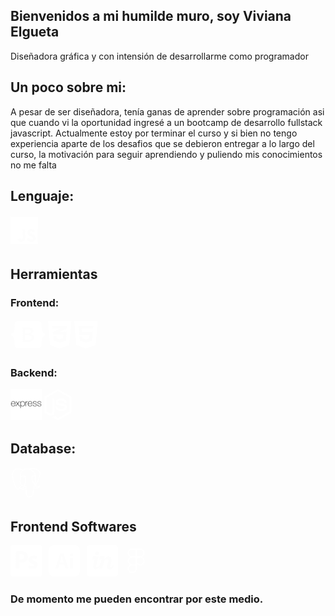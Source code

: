 ## Bienvenidos a mi humilde muro, soy Viviana Elgueta
Diseñadora gráfica y con intensión de desarrollarme como programador

## Un poco sobre mi:
A pesar de ser diseñadora, tenía ganas de aprender sobre programación asi que cuando vi la oportunidad ingresé a un bootcamp de desarrollo fullstack javascript. Actualmente estoy por terminar el curso y si bien no tengo experiencia aparte de los desafios que se debieron entregar a lo largo del curso, la motivación para seguir aprendiendo y puliendo mis conocimientos no me falta

## Lenguaje:
<svg xmlns="http://www.w3.org/2000/svg" height="50" viewBox="0 0 448 512"><!--!Font Awesome Free 6.5.2 by @fontawesome - https://fontawesome.com License - https://fontawesome.com/license/free Copyright 2024 Fonticons, Inc.--><path fill="#ffffff" d="M0 32v448h448V32H0zm243.8 349.4c0 43.6-25.6 63.5-62.9 63.5-33.7 0-53.2-17.4-63.2-38.5l34.3-20.7c6.6 11.7 12.6 21.6 27.1 21.6 13.8 0 22.6-5.4 22.6-26.5V237.7h42.1v143.7zm99.6 63.5c-39.1 0-64.4-18.6-76.7-43l34.3-19.8c9 14.7 20.8 25.6 41.5 25.6 17.4 0 28.6-8.7 28.6-20.8 0-14.4-11.4-19.5-30.7-28l-10.5-4.5c-30.4-12.9-50.5-29.2-50.5-63.5 0-31.6 24.1-55.6 61.6-55.6 26.8 0 46 9.3 59.8 33.7L368 290c-7.2-12.9-15-18-27.1-18-12.3 0-20.1 7.8-20.1 18 0 12.6 7.8 17.7 25.9 25.6l10.5 4.5c35.8 15.3 55.9 31 55.9 66.2 0 37.8-29.8 58.6-69.7 58.6z"/></svg>

## Herramientas
### Frontend:
<svg xmlns="http://www.w3.org/2000/svg" height="50" viewBox="0 0 576 512"><!--!Font Awesome Free 6.5.2 by @fontawesome - https://fontawesome.com License - https://fontawesome.com/license/free Copyright 2024 Fonticons, Inc.--><path fill="#ffffff" d="M333.5 201.4c0-22.1-15.6-34.3-43-34.3h-50.4v71.2h42.5C315.4 238.2 333.5 225 333.5 201.4zM517 188.6c-9.5-30.9-10.9-68.8-9.8-98.1c1.1-30.5-22.7-58.5-54.7-58.5H123.7c-32.1 0-55.8 28.1-54.7 58.5c1 29.3-.3 67.2-9.8 98.1c-9.6 31-25.7 50.6-52.2 53.1v28.5c26.4 2.5 42.6 22.1 52.2 53.1c9.5 30.9 10.9 68.8 9.8 98.1c-1.1 30.5 22.7 58.5 54.7 58.5h328.7c32.1 0 55.8-28.1 54.7-58.5c-1-29.3 .3-67.2 9.8-98.1c9.6-31 25.7-50.6 52.1-53.1v-28.5C542.7 239.2 526.5 219.6 517 188.6zM300.2 375.1h-97.9V136.8h97.4c43.3 0 71.7 23.4 71.7 59.4c0 25.3-19.1 47.9-43.5 51.8v1.3c33.2 3.6 55.5 26.6 55.5 58.3C383.4 349.7 352.1 375.1 300.2 375.1zM290.2 266.4h-50.1v78.4h52.3c34.2 0 52.3-13.7 52.3-39.5C344.7 279.6 326.1 266.4 290.2 266.4z"/></svg>
<svg xmlns="http://www.w3.org/2000/svg" height="50" viewBox="0 0 384 512"><!--!Font Awesome Free 6.5.2 by @fontawesome - https://fontawesome.com License - https://fontawesome.com/license/free Copyright 2024 Fonticons, Inc.--><path fill="#ffffff" d="M0 32l34.9 395.8L192 480l157.1-52.2L384 32H0zm313.1 80l-4.8 47.3L193 208.6l-.3 .1h111.5l-12.8 146.6-98.2 28.7-98.8-29.2-6.4-73.9h48.9l3.2 38.3 52.6 13.3 54.7-15.4 3.7-61.6-166.3-.5v-.1l-.2 .1-3.6-46.3L193.1 162l6.5-2.7H76.7L70.9 112h242.2z"/></svg> 
<svg xmlns="http://www.w3.org/2000/svg" height="50" viewBox="0 0 384 512"><!--!Font Awesome Free 6.5.2 by @fontawesome - https://fontawesome.com License - https://fontawesome.com/license/free Copyright 2024 Fonticons, Inc.--><path fill="#ffffff" d="M0 32l34.9 395.8L191.5 480l157.6-52.2L384 32H0zm308.2 127.9H124.4l4.1 49.4h175.6l-13.6 148.4-97.9 27v.3h-1.1l-98.7-27.3-6-75.8h47.7L138 320l53.5 14.5 53.7-14.5 6-62.2H84.3L71.5 112.2h241.1l-4.4 47.7z"/></svg>

### Backend:
<img src="https://raw.githubusercontent.com/devicons/devicon/master/icons/express/express-original-wordmark.svg" alt="express" width="50">
<svg xmlns="http://www.w3.org/2000/svg" height="50" viewBox="0 0 448 512"><!--!Font Awesome Free 6.5.2 by @fontawesome - https://fontawesome.com License - https://fontawesome.com/license/free Copyright 2024 Fonticons, Inc.--><path fill="#ffffff" d="M224 508c-6.7 0-13.5-1.8-19.4-5.2l-61.7-36.5c-9.2-5.2-4.7-7-1.7-8 12.3-4.3 14.8-5.2 27.9-12.7 1.4-.8 3.2-.5 4.6 .4l47.4 28.1c1.7 1 4.1 1 5.7 0l184.7-106.6c1.7-1 2.8-3 2.8-5V149.3c0-2.1-1.1-4-2.9-5.1L226.8 37.7c-1.7-1-4-1-5.7 0L36.6 144.3c-1.8 1-2.9 3-2.9 5.1v213.1c0 2 1.1 4 2.9 4.9l50.6 29.2c27.5 13.7 44.3-2.4 44.3-18.7V167.5c0-3 2.4-5.3 5.4-5.3h23.4c2.9 0 5.4 2.3 5.4 5.3V378c0 36.6-20 57.6-54.7 57.6-10.7 0-19.1 0-42.5-11.6l-48.4-27.9C8.1 389.2 .7 376.3 .7 362.4V149.3c0-13.8 7.4-26.8 19.4-33.7L204.6 9c11.7-6.6 27.2-6.6 38.8 0l184.7 106.7c12 6.9 19.4 19.8 19.4 33.7v213.1c0 13.8-7.4 26.7-19.4 33.7L243.4 502.8c-5.9 3.4-12.6 5.2-19.4 5.2zm149.1-210.1c0-39.9-27-50.5-83.7-58-57.4-7.6-63.2-11.5-63.2-24.9 0-11.1 4.9-25.9 47.4-25.9 37.9 0 51.9 8.2 57.7 33.8 .5 2.4 2.7 4.2 5.2 4.2h24c1.5 0 2.9-.6 3.9-1.7s1.5-2.6 1.4-4.1c-3.7-44.1-33-64.6-92.2-64.6-52.7 0-84.1 22.2-84.1 59.5 0 40.4 31.3 51.6 81.8 56.6 60.5 5.9 65.2 14.8 65.2 26.7 0 20.6-16.6 29.4-55.5 29.4-48.9 0-59.6-12.3-63.2-36.6-.4-2.6-2.6-4.5-5.3-4.5h-23.9c-3 0-5.3 2.4-5.3 5.3 0 31.1 16.9 68.2 97.8 68.2 58.4-.1 92-23.2 92-63.4z"/></svg>

## Database:
<svg fill="#ffffff" width="50" viewBox="0 0 32 32" version="1.1" xmlns="http://www.w3.org/2000/svg"><g id="SVGRepo_bgCarrier" stroke-width="0"></g><g id="SVGRepo_tracerCarrier" stroke-linecap="round" stroke-linejoin="round"></g><g id="SVGRepo_iconCarrier"> <title>postgresql</title> <path d="M24.295 9.929c-0.010 0.155-0.082 0.292-0.191 0.387l-0.001 0.001c-0.131 0.143-0.306 0.243-0.504 0.278l-0.005 0.001c-0.028 0.004-0.061 0.007-0.094 0.007h-0c-0.001 0-0.003 0-0.004 0-0.312 0-0.58-0.189-0.694-0.46l-0.002-0.005c-0.030-0.221 0.33-0.388 0.701-0.44s0.764 0.011 0.794 0.231zM14.385 10.443c-0.121 0.311-0.418 0.528-0.766 0.528-0.004 0-0.007-0-0.011-0h0.001c-0 0-0 0-0 0-0.036 0-0.070-0.003-0.105-0.007l0.004 0c-0.261-0.047-0.483-0.191-0.63-0.392l-0.002-0.003c-0.082-0.094-0.132-0.219-0.132-0.354 0-0 0-0.001 0-0.001v0c0.012-0.077 0.055-0.143 0.115-0.185l0.001-0.001c0.152-0.084 0.334-0.133 0.528-0.133 0.083 0 0.164 0.009 0.242 0.026l-0.007-0.001c0.395 0.055 0.803 0.242 0.764 0.523zM25.403 18.086l-0.107-0.134-0.044-0.055c0.457-0.846 0.725-1.853 0.725-2.921 0-0.488-0.056-0.962-0.162-1.418l0.008 0.042c-0.070-0.453-0.111-0.976-0.111-1.508 0-0.007 0-0.014 0-0.021v0.001c0.023-0.501 0.076-0.97 0.158-1.429l-0.010 0.066c0.089-0.464 0.14-0.998 0.14-1.544 0-0.051-0-0.101-0.001-0.151l0 0.008c0.012-0.049 0.019-0.104 0.019-0.162 0-0.027-0.002-0.053-0.004-0.079l0 0.003c-0.4-1.58-1.151-2.949-2.168-4.073l0.007 0.008c-0.911-1.068-2.031-1.929-3.3-2.523l-0.060-0.025c0.696-0.149 1.496-0.234 2.316-0.234 0.075 0 0.15 0.001 0.225 0.002l-0.011-0c0.045-0.001 0.097-0.002 0.15-0.002 2.378 0 4.496 1.109 5.866 2.838l0.012 0.016c0.028 0.036 0.056 0.077 0.080 0.12l0.003 0.005c0.904 1.694-0.345 7.842-3.732 13.172zM25.117 9.322c-0.016 0.455-0.064 0.886-0.14 1.307l0.008-0.055c-0.078 0.425-0.134 0.931-0.157 1.445l-0.001 0.025c-0 0.017-0 0.036-0 0.056 0 0.567 0.042 1.124 0.124 1.668l-0.008-0.061c0.085 0.377 0.134 0.809 0.134 1.254 0 0.763-0.144 1.493-0.407 2.162l0.014-0.040c-0.076-0.131-0.155-0.289-0.224-0.453l-0.011-0.029c-0.066-0.159-0.209-0.416-0.406-0.77-0.769-1.38-2.571-4.611-1.649-5.929 0.474-0.678 1.676-0.707 2.722-0.579zM24.406 20.907c-0.051-1.039 0.336-1.148 0.746-1.263q0.085-0.023 0.169-0.051c0.050 0.044 0.105 0.087 0.162 0.125l0.005 0.003c0.62 0.273 1.342 0.431 2.102 0.431 0.592 0 1.161-0.096 1.693-0.274l-0.038 0.011c-0.344 0.293-0.736 0.544-1.16 0.738l-0.031 0.013c-0.644 0.264-1.391 0.429-2.173 0.454l-0.010 0c-0.119 0.018-0.256 0.029-0.395 0.029-0.386 0-0.754-0.080-1.087-0.224l0.018 0.007zM23.293 22.933c-0.021 0.221-0.045 0.47-0.077 0.745l-0.182 0.548c-0.014 0.040-0.022 0.086-0.023 0.134v0c0.001 0.027 0.001 0.058 0.001 0.089 0 0.355-0.053 0.699-0.151 1.022l0.006-0.025c-0.116 0.389-0.196 0.84-0.223 1.305l-0.001 0.016c-0.052 1.684-1.355 3.047-3.008 3.194l-0.013 0.001c-1.894 0.406-2.23-0.621-2.526-1.527q-0.045-0.142-0.096-0.283c-0.16-0.652-0.252-1.401-0.252-2.171 0-0.36 0.020-0.715 0.059-1.065l-0.004 0.043c0.006-0.128 0.009-0.279 0.009-0.43 0-1.026-0.154-2.016-0.441-2.948l0.019 0.071q0.008-0.55 0.024-1.114c0-0.003 0-0.008 0-0.012 0-0.046-0.007-0.090-0.020-0.132l0.001 0.003c-0.014-0.1-0.033-0.188-0.058-0.273l0.003 0.013c-0.141-0.521-0.496-0.941-0.964-1.164l-0.011-0.005c-0.176-0.088-0.384-0.14-0.605-0.14-0.104 0-0.205 0.011-0.302 0.033l0.009-0.002c0.128-0.47 0.26-0.854 0.412-1.228l-0.026 0.073 0.066-0.177c0.074-0.2 0.167-0.407 0.266-0.626 0.546-1.124 0.865-2.445 0.865-3.841 0-0.938-0.144-1.842-0.411-2.692l0.017 0.063c-0.183-1.108-1.135-1.943-2.281-1.943-0.18 0-0.356 0.021-0.524 0.060l0.016-0.003c-0.796 0.104-1.516 0.338-2.171 0.682l0.035-0.017q-0.124 0.063-0.245 0.13c0.091-2.147 0.896-4.090 2.181-5.615l-0.012 0.014c0.118-0.119 0.242-0.232 0.37-0.338l0.009-0.007c0.069-0.014 0.13-0.042 0.182-0.081l-0.001 0.001c0.893-0.654 2.014-1.047 3.227-1.047 0.097 0 0.193 0.002 0.288 0.007l-0.013-0.001c0.526 0.008 1.034 0.044 1.534 0.108l-0.067-0.007c2.043 0.393 3.787 1.463 5.032 2.963l0.011 0.014c0.748 0.869 1.354 1.887 1.766 2.998l0.022 0.069c-0.257-0.069-0.552-0.109-0.856-0.109-0.983 0-1.868 0.416-2.49 1.081l-0.002 0.002c-1.24 1.773 0.679 5.215 1.601 6.869 0.169 0.303 0.315 0.565 0.361 0.676 0.26 0.601 0.587 1.118 0.98 1.577l-0.007-0.008c0.087 0.109 0.171 0.214 0.236 0.306-0.501 0.144-1.401 0.478-1.319 2.146-0.015 0.195-0.053 0.558-0.104 1.018-0.054 0.269-0.098 0.597-0.123 0.93l-0.002 0.028zM14.091 17.219l-0.066 0.176c-0.137 0.328-0.279 0.745-0.397 1.172l-0.019 0.081c-0.893-0.013-1.695-0.395-2.261-1.001l-0.002-0.002c-0.632-0.667-1.020-1.57-1.020-2.564 0-0.198 0.015-0.392 0.045-0.582l-0.003 0.021c0.097-0.72 0.153-1.551 0.153-2.396 0-0.502-0.020-0.999-0.058-1.491l0.004 0.065c-0.006-0.107-0.012-0.201-0.015-0.275 0.805-0.611 1.824-0.98 2.929-0.98 0.132 0 0.262 0.005 0.391 0.015l-0.017-0.001c0.554 0.129 0.971 0.588 1.037 1.153l0.001 0.006c0.238 0.728 0.375 1.566 0.375 2.435 0 1.266-0.291 2.464-0.809 3.532l0.021-0.048c-0.105 0.233-0.204 0.453-0.289 0.682zM11.474 22.203c-0.205-0.052-0.385-0.128-0.549-0.227l0.009 0.005c0.172-0.073 0.375-0.134 0.585-0.173l0.019-0.003c1.604-0.33 1.851-0.563 2.392-1.25 0.124-0.157 0.264-0.336 0.459-0.553 0.040-0.045 0.072-0.099 0.091-0.159l0.001-0.003c0.213-0.189 0.34-0.137 0.546-0.052 0.227 0.125 0.395 0.336 0.46 0.587l0.001 0.007c0.023 0.065 0.037 0.139 0.037 0.217 0 0.125-0.035 0.242-0.095 0.341l0.002-0.003c-0.645 0.882-1.676 1.449-2.839 1.449-0.4 0-0.785-0.067-1.144-0.191l0.025 0.007zM3.967 15.846c-0.651-1.985-1.181-4.34-1.494-6.764l-0.021-0.199c-0.061-0.322-0.095-0.693-0.095-1.071 0-1.806 0.789-3.427 2.041-4.537l0.006-0.005c2.295-1.623 6.048-0.676 7.633-0.163l-0.012 0.012c-1.535 1.872-2.466 4.292-2.466 6.928 0 0.090 0.001 0.18 0.003 0.27l-0-0.013c-0 0.103 0.008 0.249 0.020 0.449 0.033 0.41 0.052 0.888 0.052 1.371 0 0.802-0.052 1.592-0.154 2.367l0.010-0.091c-0.033 0.206-0.051 0.444-0.051 0.686 0 1.231 0.482 2.35 1.269 3.177l-0.002-0.002q0.151 0.158 0.315 0.297c-0.433 0.464-1.375 1.49-2.377 2.696-0.709 0.853-1.199 0.689-1.36 0.636-0.685-0.368-1.222-0.939-1.538-1.631l-0.009-0.022c-0.684-1.252-1.286-2.708-1.73-4.232l-0.039-0.157zM30.445 19.403c-0.019-0.057-0.043-0.106-0.072-0.151l0.002 0.003c-0.174-0.329-0.596-0.427-1.259-0.29-2.066 0.426-2.866 0.164-3.156-0.024 1.617-2.452 2.918-5.292 3.751-8.326l0.049-0.209c0.339-1.313 0.997-4.403 0.153-5.913-0.059-0.112-0.122-0.208-0.192-0.298l0.003 0.004c-1.563-1.955-3.948-3.196-6.623-3.196-0.076 0-0.152 0.001-0.227 0.003l0.011-0c-0.042-0.001-0.091-0.001-0.141-0.001-1.342 0-2.633 0.22-3.838 0.625l0.085-0.025q-0.321-0.060-0.645-0.102c-0.488-0.093-1.053-0.151-1.631-0.16l-0.008-0c-0.083-0.004-0.18-0.006-0.278-0.006-1.315 0-2.538 0.394-3.557 1.071l0.024-0.015c-1.071-0.401-5.984-2.056-9.025 0.098-1.489 1.27-2.426 3.147-2.426 5.244 0 0.405 0.035 0.802 0.102 1.188l-0.006-0.041c0.335 2.698 0.879 5.126 1.632 7.461l-0.079-0.284c0.493 1.716 1.103 3.201 1.852 4.6l-0.061-0.124c0.433 0.984 1.182 1.764 2.116 2.225l0.026 0.012c0.168 0.049 0.361 0.078 0.561 0.078 0.742 0 1.392-0.391 1.756-0.979l0.005-0.009c1.001-1.204 1.987-2.282 2.43-2.758 0.502 0.279 1.097 0.451 1.731 0.471l0.006 0 0.001 0.005q-0.158 0.188-0.309 0.382c-0.424 0.538-0.512 0.649-1.875 0.93-0.388 0.080-1.418 0.292-1.433 1.014-0 0.004-0 0.008-0 0.013 0 0.147 0.043 0.284 0.117 0.399l-0.002-0.003c0.312 0.395 0.751 0.678 1.254 0.788l0.015 0.003c0.399 0.13 0.859 0.205 1.335 0.205 1.1 0 2.106-0.398 2.884-1.058l-0.006 0.005c-0.024 0.418-0.037 0.908-0.037 1.401 0 1.753 0.171 3.467 0.496 5.125l-0.027-0.167c0.382 1.373 1.616 2.367 3.084 2.38h0.002c0.369-0.003 0.726-0.046 1.070-0.124l-0.033 0.006c1.919-0.171 3.431-1.705 3.567-3.619l0.001-0.012c0.188-1.088 0.502-3.593 0.673-5.125 0.008-0.065 0.034-0.123 0.072-0.171l-0.001 0.001c0.001-0.001 0.087-0.059 0.534 0.038l0.055 0.009 0.317 0.028 0.019 0.001c0.095 0.004 0.207 0.007 0.319 0.007 1.024 0 2.002-0.2 2.895-0.564l-0.051 0.018c0.805-0.373 2.256-1.29 1.993-2.087z"></path> </g></svg>

## Frontend Softwares
<svg height="50px" version="1.1" id="Capa_1" xmlns="http://www.w3.org/2000/svg" xmlns:xlink="http://www.w3.org/1999/xlink" viewBox="0 0 17.469 17.469" xml:space="preserve" fill="#ffff"><g id="SVGRepo_bgCarrier" stroke-width="0"></g><g id="SVGRepo_tracerCarrier" stroke-linecap="round" stroke-linejoin="round" stroke="#CCCCCC" stroke-width="0.209628"></g><g id="SVGRepo_iconCarrier"> <g> <g> <path style="fill:#ffffff;" d="M5.925,4.982c-0.442,0-0.742,0.043-0.898,0.087v2.841C5.213,7.952,5.44,7.966,5.754,7.966 c1.157,0,1.871-0.585,1.871-1.571C7.624,5.511,7.01,4.982,5.925,4.982z"></path> <path style="fill:#ffffff;" d="M16.4,0.002H1.07C0.479,0.002,0,0.48,0,1.069v15.329c0,0.59,0.479,1.069,1.07,1.069H16.4 c0.59,0,1.069-0.479,1.069-1.069V1.07C17.469,0.48,16.99,0.002,16.4,0.002z M8.894,8.624c-0.741,0.7-1.842,1.014-3.125,1.014 c-0.287,0-0.543-0.014-0.743-0.043v3.442H2.869V3.541C3.54,3.428,4.482,3.342,5.811,3.342c1.341,0,2.299,0.256,2.94,0.771 c0.617,0.486,1.03,1.286,1.03,2.228S9.466,8.08,8.894,8.624z M12.145,13.179c-0.916,0-1.729-0.198-2.258-0.485l0.385-1.556 c0.4,0.241,1.229,0.527,1.873,0.527c0.655,0,0.927-0.228,0.927-0.586c0-0.356-0.214-0.527-1.027-0.799 c-1.442-0.485-2-1.271-1.986-2.099c0-1.298,1.114-2.286,2.842-2.286c0.814,0,1.542,0.187,1.97,0.4l-0.385,1.5 c-0.314-0.172-0.913-0.399-1.514-0.399c-0.527,0-0.826,0.214-0.826,0.571c0,0.328,0.269,0.499,1.126,0.8 c1.328,0.456,1.886,1.128,1.899,2.154C15.171,12.222,14.141,13.179,12.145,13.179z"></path> </g> </g> </g></svg>
<svg fill="#ffff" height="50px" version="1.1" xmlns="http://www.w3.org/2000/svg" xmlns:xlink="http://www.w3.org/1999/xlink" width="64px" height="64px" viewBox="0 0 512 512" enable-background="new 0 0 512 512" xml:space="preserve"><g id="SVGRepo_bgCarrier" stroke-width="0"></g><g id="SVGRepo_tracerCarrier" stroke-linecap="round" stroke-linejoin="round"></g><g id="SVGRepo_iconCarrier"> <g id="2069a460dcf28295e231f3111e03585e"> <path display="inline" d="M227.593,217.991l19.188,60.091h-62.627l18.825-60.091c4.346-14.48,7.964-31.493,11.582-45.611h0.724 C218.906,186.499,222.886,203.149,227.593,217.991z M511.5,85.667v340.667c0,46.842-38.325,85.167-85.167,85.167H85.667 C38.825,511.5,0.5,473.175,0.5,426.333V85.667C0.5,38.825,38.825,0.5,85.667,0.5h340.667C473.175,0.5,511.5,38.825,511.5,85.667z M324.246,380.885l-79.279-243.977h-56.83l-78.189,243.977h45.973l20.997-69.14h77.465l22.082,69.14H324.246z M399.52,204.597 h-44.888v176.288h44.888V204.597z M402.052,155.368c-0.362-13.756-9.772-24.252-24.977-24.252 c-14.842,0-24.976,10.496-24.976,24.252c0,13.395,9.772,23.891,24.614,23.891C392.279,179.258,402.052,168.762,402.052,155.368z"> </path> </g> </g></svg>
<svg width="50" viewBox="0 0 20 20" version="1.1" xmlns="http://www.w3.org/2000/svg" xmlns:xlink="http://www.w3.org/1999/xlink" fill="#000000"><g id="SVGRepo_bgCarrier" stroke-width="0"></g><g id="SVGRepo_tracerCarrier" stroke-linecap="round" stroke-linejoin="round"></g><g id="SVGRepo_iconCarrier"> <title>invision [#166]</title> <desc>Created with Sketch.</desc> <defs> </defs> <g id="Page-1" stroke="none" stroke-width="1" fill="none" fill-rule="evenodd"> <g id="Dribbble-Light-Preview" transform="translate(-380.000000, -7439.000000)" fill="#ffffff"> <g id="icons" transform="translate(56.000000, 160.000000)"> <path d="M338.858,7294.401 C337.26,7294.401 336.74,7293.157 337.151,7291.76 L337.744,7289.64 C338.022,7288.735 337.715,7287.897 336.756,7287.897 C335.911,7287.897 335.354,7288.361 335.067,7289.529 L333.917,7294 L331.905,7294 L332.266,7292.692 C331.675,7293.664 330.853,7294.337 329.84,7294.337 C328.28,7294.337 327.794,7293.242 328.151,7291.723 L329.067,7288 L327.648,7288 L328.079,7286 L331.493,7286 L330.145,7291.548 C329.986,7292.151 329.855,7292.889 330.451,7293.023 C330.611,7293.059 331.888,7293.061 332.583,7291.516 L333.468,7288 L332.031,7288 L332.462,7286 L335.534,7286 L335.139,7288.008 C335.678,7287.002 336.756,7286.147 337.816,7286.147 C339.542,7286.147 340.266,7287.923 339.685,7289.885 L339.11,7291.963 C338.754,7293.39 339.788,7293.58 340.439,7291.777 L341.23,7292.083 C340.762,7293.718 339.918,7294.401 338.858,7294.401 M330.684,7282.885 C331.349,7282.885 331.906,7283.406 331.906,7284.088 C331.906,7284.771 331.349,7285.292 330.684,7285.292 C330.019,7285.292 329.463,7284.771 329.463,7284.088 C329.463,7283.406 330.019,7282.885 330.684,7282.885 M342.187,7279 L325.813,7279 C324.812,7279 324,7279.811 324,7280.813 L324,7297.187 C324,7298.188 324.812,7299 325.813,7299 L342.187,7299 C343.188,7299 344,7298.188 344,7297.187 L344,7280.813 C344,7279.811 343.188,7279 342.187,7279" id="invision-[#166]"> </path> </g> </g> </g> </g></svg>
<svg width="50" viewBox="0 0 24 24" fill="none" xmlns="http://www.w3.org/2000/svg"><g id="SVGRepo_bgCarrier" stroke-width="0"></g><g id="SVGRepo_tracerCarrier" stroke-linecap="round" stroke-linejoin="round"></g><g id="SVGRepo_iconCarrier"> <path d="M12 3H9C7.34315 3 6 4.34315 6 6C6 7.65685 7.34315 9 9 9M12 3V9M12 3H15C16.6569 3 18 4.34315 18 6C18 7.65685 16.6569 9 15 9M12 9H9M12 9H15M12 9V15M9 9C7.34315 9 6 10.3431 6 12C6 13.6569 7.34315 15 9 15M15 9C16.6569 9 18 10.3431 18 12C18 13.6569 16.6569 15 15 15C13.3431 15 12 13.6569 12 12C12 10.3431 13.3431 9 15 9ZM12 15H9M12 15V18C12 19.6569 10.6569 21 9 21C7.34315 21 6 19.6569 6 18C6 16.3431 7.34315 15 9 15" stroke="#ffffff" stroke-width="1" stroke-linecap="round" stroke-linejoin="round"></path> </g></svg>

### De momento me pueden encontrar por este medio.
